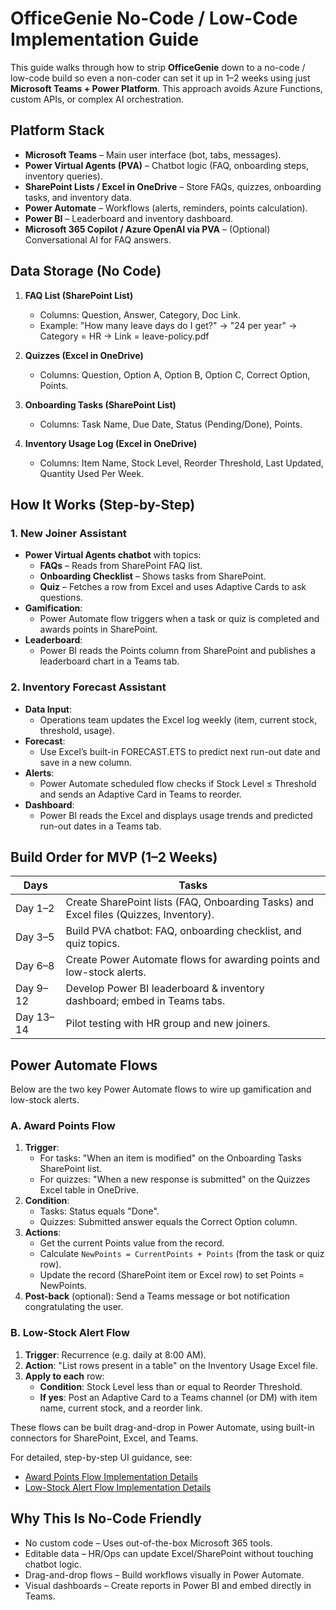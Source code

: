 # OfficeGenie No-Code / Low-Code Implementation Guide

This guide walks through how to strip **OfficeGenie** down to a no-code / low-code build so even a non-coder can set it up in 1–2 weeks using just **Microsoft Teams + Power Platform**. This approach avoids Azure Functions, custom APIs, or complex AI orchestration.

## Platform Stack

* **Microsoft Teams** &ndash; Main user interface (bot, tabs, messages).
* **Power Virtual Agents (PVA)** &ndash; Chatbot logic (FAQ, onboarding steps, inventory queries).
* **SharePoint Lists / Excel in OneDrive** &ndash; Store FAQs, quizzes, onboarding tasks, and inventory data.
* **Power Automate** &ndash; Workflows (alerts, reminders, points calculation).
* **Power BI** &ndash; Leaderboard and inventory dashboard.
* **Microsoft 365 Copilot / Azure OpenAI via PVA** &ndash; (Optional) Conversational AI for FAQ answers.

## Data Storage (No Code)

1. **FAQ List (SharePoint List)**
   * Columns: Question, Answer, Category, Doc Link.
   * Example: "How many leave days do I get?" → "24 per year" → Category = HR → Link = leave-policy.pdf

2. **Quizzes (Excel in OneDrive)**
   * Columns: Question, Option A, Option B, Option C, Correct Option, Points.

3. **Onboarding Tasks (SharePoint List)**
   * Columns: Task Name, Due Date, Status (Pending/Done), Points.

4. **Inventory Usage Log (Excel in OneDrive)**
   * Columns: Item Name, Stock Level, Reorder Threshold, Last Updated, Quantity Used Per Week.

## How It Works (Step-by-Step)

### 1. New Joiner Assistant

* **Power Virtual Agents chatbot** with topics:
  * **FAQs** &ndash; Reads from SharePoint FAQ list.
  * **Onboarding Checklist** &ndash; Shows tasks from SharePoint.
  * **Quiz** &ndash; Fetches a row from Excel and uses Adaptive Cards to ask questions.
* **Gamification**:
  * Power Automate flow triggers when a task or quiz is completed and awards points in SharePoint.
* **Leaderboard**:
  * Power BI reads the Points column from SharePoint and publishes a leaderboard chart in a Teams tab.

### 2. Inventory Forecast Assistant

* **Data Input**:
  * Operations team updates the Excel log weekly (item, current stock, threshold, usage).
* **Forecast**:
  * Use Excel’s built-in FORECAST.ETS to predict next run-out date and save in a new column.
* **Alerts**:
  * Power Automate scheduled flow checks if Stock Level ≤ Threshold and sends an Adaptive Card in Teams to reorder.
* **Dashboard**:
  * Power BI reads the Excel and displays usage trends and predicted run-out dates in a Teams tab.

## Build Order for MVP (1–2 Weeks)

| Days      | Tasks                                                                 |
|-----------|-----------------------------------------------------------------------|
| Day 1–2   | Create SharePoint lists (FAQ, Onboarding Tasks) and Excel files (Quizzes, Inventory). |
| Day 3–5   | Build PVA chatbot: FAQ, onboarding checklist, and quiz topics.        |
| Day 6–8   | Create Power Automate flows for awarding points and low-stock alerts. |
| Day 9–12  | Develop Power BI leaderboard & inventory dashboard; embed in Teams tabs. |
| Day 13–14 | Pilot testing with HR group and new joiners.                         |

## Power Automate Flows

Below are the two key Power Automate flows to wire up gamification and low-stock alerts.

### A. Award Points Flow

1. **Trigger**:
   - For tasks: "When an item is modified" on the Onboarding Tasks SharePoint list.
   - For quizzes: "When a new response is submitted" on the Quizzes Excel table in OneDrive.
2. **Condition**:
   - Tasks: Status equals "Done".
   - Quizzes: Submitted answer equals the Correct Option column.
3. **Actions**:
   - Get the current Points value from the record.
   - Calculate `NewPoints = CurrentPoints + Points` (from the task or quiz row).
   - Update the record (SharePoint item or Excel row) to set Points = NewPoints.
4. **Post-back** (optional): Send a Teams message or bot notification congratulating the user.

### B. Low-Stock Alert Flow

1. **Trigger**: Recurrence (e.g. daily at 8:00 AM).
2. **Action**: "List rows present in a table" on the Inventory Usage Excel file.
3. **Apply to each** row:
   - **Condition**: Stock Level less than or equal to Reorder Threshold.
   - **If yes**: Post an Adaptive Card to a Teams channel (or DM) with item name, current stock, and a reorder link.

These flows can be built drag-and-drop in Power Automate, using built-in connectors for SharePoint, Excel, and Teams.

For detailed, step-by-step UI guidance, see:

- [Award Points Flow Implementation Details](flows/award-points-flow-details.md)
- [Low-Stock Alert Flow Implementation Details](flows/low-stock-alert-flow-details.md)

## Why This Is No-Code Friendly

* No custom code &ndash; Uses out-of-the-box Microsoft 365 tools.
* Editable data &ndash; HR/Ops can update Excel/SharePoint without touching chatbot logic.
* Drag-and-drop flows &ndash; Build workflows visually in Power Automate.
* Visual dashboards &ndash; Create reports in Power BI and embed directly in Teams.
